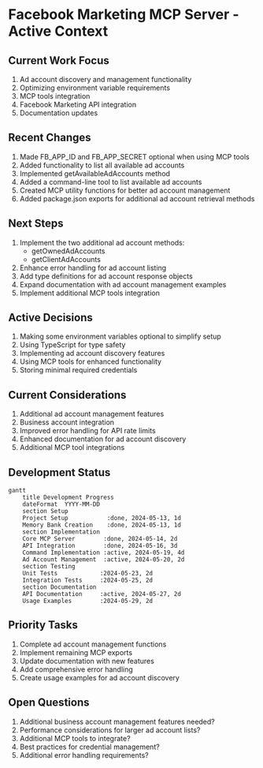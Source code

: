 # Facebook Marketing MCP Server - Active Context

## Current Work Focus
1. Ad account discovery and management functionality
2. Optimizing environment variable requirements
3. MCP tools integration
4. Facebook Marketing API integration
5. Documentation updates

## Recent Changes
1. Made FB_APP_ID and FB_APP_SECRET optional when using MCP tools
2. Added functionality to list all available ad accounts
3. Implemented getAvailableAdAccounts method
4. Added a command-line tool to list available ad accounts
5. Created MCP utility functions for better ad account management
6. Added package.json exports for additional ad account retrieval methods

## Next Steps
1. Implement the two additional ad account methods:
   - getOwnedAdAccounts
   - getClientAdAccounts
2. Enhance error handling for ad account listing
3. Add type definitions for ad account response objects
4. Expand documentation with ad account management examples
5. Implement additional MCP tools integration

## Active Decisions
1. Making some environment variables optional to simplify setup
2. Using TypeScript for type safety
3. Implementing ad account discovery features
4. Using MCP tools for enhanced functionality
5. Storing minimal required credentials

## Current Considerations
1. Additional ad account management features
2. Business account integration
3. Improved error handling for API rate limits
4. Enhanced documentation for ad account discovery
5. Additional MCP tool integrations

## Development Status
```mermaid
gantt
    title Development Progress
    dateFormat  YYYY-MM-DD
    section Setup
    Project Setup           :done, 2024-05-13, 1d
    Memory Bank Creation    :done, 2024-05-13, 1d
    section Implementation
    Core MCP Server        :done, 2024-05-14, 2d
    API Integration        :done, 2024-05-16, 3d
    Command Implementation :active, 2024-05-19, 4d
    Ad Account Management  :active, 2024-05-20, 2d
    section Testing
    Unit Tests            :2024-05-23, 2d
    Integration Tests     :2024-05-25, 2d
    section Documentation
    API Documentation     :active, 2024-05-27, 2d
    Usage Examples        :2024-05-29, 2d
```

## Priority Tasks
1. Complete ad account management functions
2. Implement remaining MCP exports
3. Update documentation with new features
4. Add comprehensive error handling
5. Create usage examples for ad account discovery

## Open Questions
1. Additional business account management features needed?
2. Performance considerations for larger ad account lists?
3. Additional MCP tools to integrate?
4. Best practices for credential management?
5. Additional error handling requirements? 
